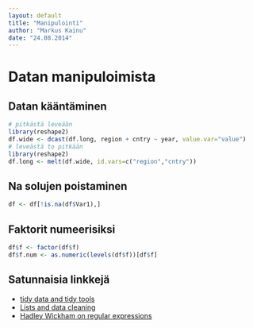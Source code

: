 ```yaml
---
layout: default
title: "Manipulointi"
author: "Markus Kainu"
date: "24.08.2014"
---
```





# Datan manipuloimista


## Datan kääntäminen


```r
# pitkästä leveään
library(reshape2)
df.wide <- dcast(df.long, region + cntry ~ year, value.var="value")
# leveästä to pitkään
library(reshape2)
df.long <- melt(df.wide, id.vars=c("region","cntry"))
```

## Na solujen poistaminen


```r
df <- df[!is.na(df$Var1),]
```

## Faktorit numeerisiksi


```r
df$f <- factor(df$f)
df$f.num <- as.numeric(levels(df$f))[df$f]
```

## Satunnaisia linkkejä

- [tidy data and tidy tools](http://vita.had.co.nz/papers/tidy-data-pres.pdf)
- [Lists and data cleaning](https://dl.dropbox.com/u/7710864/courseraPublic/otherResources/lecture3/index.html#1)
- [Hadley Wickham on regular expressions](http://stat405.had.co.nz/lectures/14-reg-exp.pdf)


